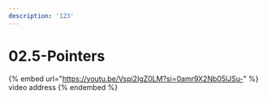```yaml
---
description: '123'
---
```


# 02.5-Pointers

{% embed url="https://youtu.be/Vspi2IgZ0LM?si=0amr9X2Nb05lJSu-" %}
video address
{% endembed %}
